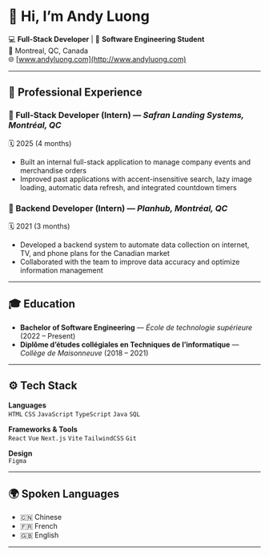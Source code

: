 # 👋 Hi, I’m **Andy Luong**

💻 **Full-Stack Developer** | 🎯 **Software Engineering Student**  
📍 Montreal, QC, Canada  
🌐 [www.andyluong.com](http://www.andyluong.com)

---

## 💼 Professional Experience

### 🔹 Full-Stack Developer (Intern) — *Safran Landing Systems, Montréal, QC*  
🗓️ 2025 (4 months)
- Built an internal full-stack application to manage company events and merchandise orders  
- Improved past applications with accent-insensitive search, lazy image loading, automatic data refresh, and integrated countdown timers

### 🔹 Backend Developer (Intern) — *Planhub, Montréal, QC*  
🗓️ 2021 (3 months)
- Developed a backend system to automate data collection on internet, TV, and phone plans for the Canadian market  
- Collaborated with the team to improve data accuracy and optimize information management

---

## 🎓 Education

- **Bachelor of Software Engineering** — *École de technologie supérieure* (2022 – Present)
- **Diplôme d’études collégiales en Techniques de l’informatique** — *Collège de Maisonneuve* (2018 – 2021)

---

## ⚙️ Tech Stack

**Languages**  
`HTML` `CSS` `JavaScript` `TypeScript` `Java` `SQL`

**Frameworks & Tools**  
`React` `Vue` `Next.js` `Vite` `TailwindCSS` `Git`

**Design**  
`Figma`

---

## 🌍 Spoken Languages

- 🇨🇳 Chinese  
- 🇫🇷 French  
- 🇬🇧 English

---
